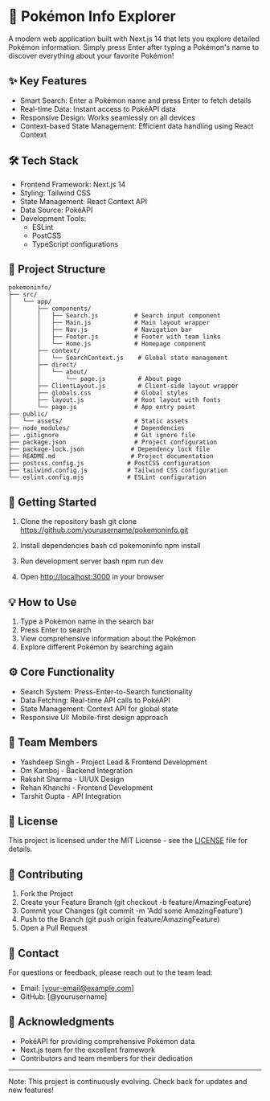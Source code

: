 # 🌟 Pokémon Info Explorer

A modern web application built with Next.js 14 that lets you explore detailed Pokémon information. Simply press Enter after typing a Pokémon's name to discover everything about your favorite Pokémon!

## ✨ Key Features

- Smart Search: Enter a Pokémon name and press Enter to fetch details
- Real-time Data: Instant access to PokéAPI data
- Responsive Design: Works seamlessly on all devices
- Context-based State Management: Efficient data handling using React Context

## 🛠 Tech Stack

- Frontend Framework: Next.js 14
- Styling: Tailwind CSS
- State Management: React Context API
- Data Source: PokéAPI
- Development Tools: 
  - ESLint
  - PostCSS
  - TypeScript configurations

## 📁 Project Structure
```
pokemoninfo/
├── src/
│   └── app/
│       ├── components/
│       │   ├── Search.js          # Search input component
│       │   ├── Main.js            # Main layout wrapper
│       │   ├── Nav.js             # Navigation bar
│       │   ├── Footer.js          # Footer with team links
│       │   └── Home.js            # Homepage component
│       ├── context/
│       │   └── SearchContext.js    # Global state management
│       ├── direct/
│       │   └── about/
│       │       └── page.js         # About page
│       ├── ClientLayout.js         # Client-side layout wrapper
│       ├── globals.css            # Global styles
│       ├── layout.js              # Root layout with fonts
│       └── page.js                # App entry point
├── public/
│   └── assets/                    # Static assets
├── node_modules/                  # Dependencies
├── .gitignore                     # Git ignore file
├── package.json                   # Project configuration
├── package-lock.json             # Dependency lock file
├── README.md                     # Project documentation
├── postcss.config.js            # PostCSS configuration
├── tailwind.config.js           # Tailwind CSS configuration
└── eslint.config.mjs            # ESLint configuration

```

## 🚀 Getting Started

1. Clone the repository
bash
git clone https://github.com/yourusername/pokemoninfo.git


2. Install dependencies
bash
cd pokemoninfo
npm install


3. Run development server
bash
npm run dev


4. Open [http://localhost:3000](http://localhost:3000) in your browser

## 💡 How to Use

1. Type a Pokémon name in the search bar
2. Press Enter to search
3. View comprehensive information about the Pokémon
4. Explore different Pokémon by searching again

## ⚙ Core Functionality

- Search System: Press-Enter-to-Search functionality
- Data Fetching: Real-time API calls to PokéAPI
- State Management: Context API for global state
- Responsive UI: Mobile-first design approach

## 👥 Team Members

- Yashdeep Singh - Project Lead & Frontend Development
- Om Kamboj - Backend Integration
- Rakshit Sharma - UI/UX Design
- Rehan Khanchi - Frontend Development
- Tarshit Gupta - API Integration

## 📝 License

This project is licensed under the MIT License - see the [LICENSE](LICENSE) file for details.

## 🤝 Contributing

1. Fork the Project
2. Create your Feature Branch (git checkout -b feature/AmazingFeature)
3. Commit your Changes (git commit -m 'Add some AmazingFeature')
4. Push to the Branch (git push origin feature/AmazingFeature)
5. Open a Pull Request

## 📧 Contact

For questions or feedback, please reach out to the team lead:
- Email: [your-email@example.com]
- GitHub: [@yourusername]

## 🙏 Acknowledgments

- PokéAPI for providing comprehensive Pokémon data
- Next.js team for the excellent framework
- Contributors and team members for their dedication

---

Note: This project is continuously evolving. Check back for updates and new features!